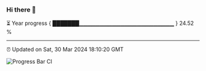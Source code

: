 ### Hi there 👋

⏳ Year progress { ███████▁▁▁▁▁▁▁▁▁▁▁▁▁▁▁▁▁▁▁▁▁▁▁ } 24.52 %

---

⏰ Updated on Sat, 30 Mar 2024 18:10:20 GMT

![Progress Bar CI](https://github.com/Shyam-Makwana/GitHub-Actions-Demo/workflows/Progress%20Bar%20CI/badge.svg)
